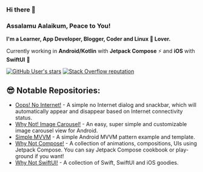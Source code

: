 ### Hi there 👋

### Assalamu Aalaikum, Peace to You!

**I'm a Learner, App Developer, Blogger, Coder and Linux 🐧 Lover.**

Currently working in **Android/Kotlin** with **Jetpack Compose** ⚡ and **iOS** with **SwiftUI** 🚀

[![GitHub User's stars](https://img.shields.io/github/stars/ImaginativeShohag?label=github%20stars)](https://github.com/ImaginativeShohag)
[![Stack Overflow reputation](https://img.shields.io/stackexchange/stackoverflow/r/2263329)](https://stackoverflow.com/users/2263329)

## 😎 Notable Repositories:

- [Oops! No Internet!](https://github.com/ImaginativeShohag/Oops-No-Internet) - A simple no Internet dialog and snackbar, which will automatically appear and disappear based on Internet connectivity status.
- [Why Not! Image Carousel!](https://github.com/ImaginativeShohag/Why-Not-Image-Carousel) - An easy, super simple and customizable image carousel view for Android.
- [Simple MVVM](https://github.com/ImaginativeShohag/Simple-MVVM) - A simple Android MVVM pattern example and template.
- [Why Not Compose!](https://github.com/ImaginativeShohag/Why-Not-Compose) - A collection of animations, compositions, UIs using Jetpack Compose. You can say Jetpack Compose cookbook or play-ground if you want!
- [Why Not SwiftUI!](https://github.com/ImaginativeShohag/Why-Not-SwiftUI) - A collection of Swift, SwiftUI and iOS goodies.
